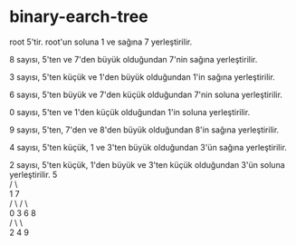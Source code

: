 # binary-earch-tree
root 5'tir. root'un soluna 1 ve sağına 7 yerleştirilir.

8 sayısı, 5'ten ve 7'den büyük olduğundan 7'nin sağına yerleştirilir.

3 sayısı, 5'ten küçük ve 1'den büyük olduğundan 1'in sağına yerleştirilir.

6 sayısı, 5'ten büyük ve 7'den küçük olduğundan 7'nin soluna yerleştirilir.

0 sayısı, 5'ten ve 1'den küçük olduğundan 1'in soluna yerleştirilir.

9 sayısı, 5'ten, 7'den ve 8'den büyük olduğundan 8'in sağına yerleştirilir.

4 sayısı, 5'ten küçük, 1 ve 3'ten büyük olduğundan 3'ün sağına yerleştirilir.

2 sayısı, 5'ten küçük, 1'den büyük ve 3'ten küçük olduğundan 3'ün soluna yerleştirilir.
  5						
/		\					
1		7				
/		\		/		\			
0		3	  6			8		
/		\				\	
2		4				9
